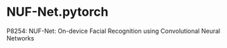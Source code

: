 # NUF-Net.pytorch
P8254: NUF-Net: On-device Facial Recognition using Convolutional Neural Networks 
